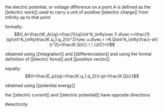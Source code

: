 the electric potential, or voltage difference on a point $A$ is defined as the [[electric work]] used to carry a unit of positive [[electric charge]] from infinity up to that point

formally:
$$V_A=\frac{W_A}{q}=\frac{1}{q}\int^A_\infty\vec F.d\vec r=\frac{1}{q}\int^A_\infty\frac{K.q_1.q_2}{r^2}\vec u.d\vec r =K.Q\int^A_\infty\frac{-dr}{r^2}=\frac{K.Q}{r} \ \ (J/C)=V$$

obtained using [[integration]]  and [[differenciation]]
and using the formal definition of [[electric force]] and [[position vector]]

equally:
$$V=\frac{E_p}{q}=\frac{K.q_1.q_2}{r.q}=\frac{K.Q}{r}$$

obtained using [[potential energy]]


the [[electric current]] and [[electric potential]] have opposite directions

#electricity